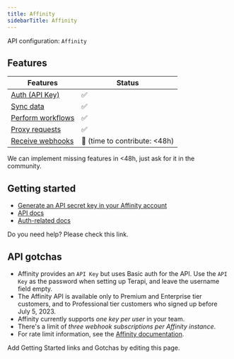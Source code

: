 ```yaml
---
title: Affinity
sidebarTitle: Affinity
---
```


API configuration: `Affinity`

## Features

| Features | Status |
| - | - |
| [Auth (API Key)](/integrate/guides/authorize-an-api) | ✅ |
| [Sync data](/integrate/guides/sync-data-from-an-api) | ✅ |
| [Perform workflows](/integrate/guides/perform-workflows-with-an-api) | ✅ |
| [Proxy requests](/integrate/guides/proxy-requests-to-an-api) | ✅ |
| [Receive webhooks](/integrate/guides/receive-webhooks-from-an-api) | 🚫 (time to contribute: &lt;48h) |

We can implement missing features in &lt;48h, just ask for it in the community.

## Getting started

-   [Generate an API secret key in your Affinity account](https://api-docs.affinity.co/#getting-started)
-   [API docs](https://api-docs.affinity.co/#introduction)
-   [Auth-related docs](https://api-docs.affinity.co/#authentication)

Do you need help? Please check this link.

## API gotchas
- Affinity provides an `API Key` but uses Basic auth for the API. Use the `API Key` as the password when setting up Terapi, and leave the username field empty.
- The Affinity API is available only to Premium and Enterprise tier customers, and to Professional tier customers who signed up before July 5, 2023.
- Affinity currently supports _one key per user_ in your team.
- There's a limit of _three webhook subscriptions per Affinity instance_.
- For rate limit information, see the [Affinity documentation](https://api-docs.affinity.co/#rate-limits).

Add Getting Started links and Gotchas by editing this page.
